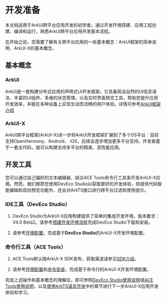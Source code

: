 # 开发准备

本文档适用于ArkUI跨平台应用开发的初学者。通过开发环境搭建、应用工程创建、编译和运行，熟悉ArkUI跨平台应用开发基本流程。

在开始之前，您需要了解有关跨平台应用的一些基本概念：ArkUI框架的简单说明、ArkUI-X的基本概念。

## 基本概念

### ArkUI

ArkUI是一套构建分布式应用的声明式UI开发框架。它具备简洁自然的UI信息语法、丰富的UI组件、多维的状态管理，以及实时界面预览工具，帮助您提升应用开发效率，并能在多种设备上实现生动而流畅的用户体验。详情可参考[ArkUI框架介绍](https://gitee.com/openharmony/docs/blob/master/zh-cn/application-dev/ui/arkui-overview.md)

### ArkUI-X

ArkUI跨平台框架(ArkUI-X)进一步将ArkUI开发框架扩展到了多个OS平台：目前支持OpenHarmony、Android、 iOS，后续会逐步增加更多平台支持。开发者基于一套主代码，就可以构建支持多平台的精美、高性能应用。


## 开发工具

您可以通过自己偏好的文本编辑器，结合ACE Tools命令行工具来开发ArkUI-X应用。然而，我们推荐您使用DevEco Studio以获取更好的开发体验，除提供代码智能编辑和双向预览功能外，还会对ArkTS接口进行跨平台过滤和使用提示。

### IDE工具（DevEco Studio）

1. DevEco Studio为ArkUI-X应用构建提供了简单的集成开发环境，版本要求：V4.0 Beta2。请参考[搭建开发环境流程](https://developer.harmonyos.com/cn/docs/documentation/doc-guides-V3/installation_process-0000001071425528-V3)完成DevEco Studio下载和安装。

2. 请参考[环境配置](./start-with-dev-environment.md)，完成基于**DevEco Studio**的ArkUI-X开发环境配置。

### 命令行工具（ACE Tools）

1. ACE Tools默认随ArkUI-X SDK发布，获取渠道请参见[SDK介绍](../tools/how-to-use-arkui-x-sdk.md)。

2. 请参考[环境配置](./start-with-ace-tools.md#环境准备)和[命令安装](./start-with-ace-tools.md#命令安装)，完成基于命令行的ArkUI-X开发环境配置。

完成上述操作和基本概念的理解后，即可参照[DevEco Studio使用说明](./start-with-deveco-studio.md)或[ACE Tools使用说明](./start-with-ace-tools.md#使用说明)，以及[使用ArkTS语言开发](./start-with-ets-stage.md)中的章节进行下一步ArkUI-X应用开发体验和学习。
